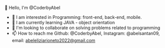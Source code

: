 👋 Hello, I'm @CoderbyAbel
- 👀 I am interested in Programming: front-end, back-end, mobile.
- 🌱 I am currently learning JAVA - object orientation
- 💞️ I'm looking to collaborate on solving problems related to programming
- 📫 How to reach me Github: @CoderbyAbel, Instagram: @abelsantan09, email: abeleliziarioneto2022@gmail.com
<!---
CoderbyAbel/CoderbyAbel is a ✨ special ✨ repository because its `README.md` (this file) appears on your GitHub profile.
You can click the Preview link to take a look at your changes.
--->
